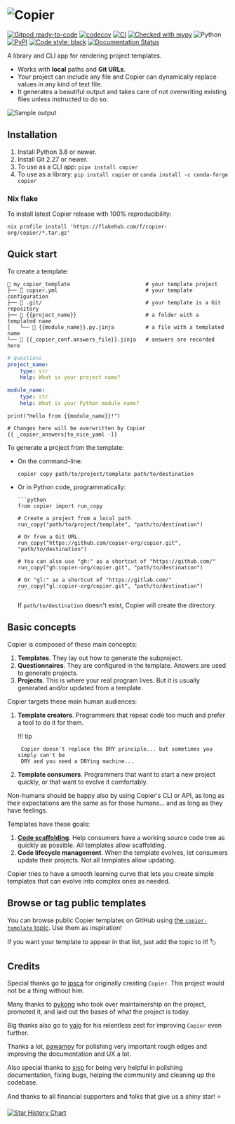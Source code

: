 # ![Copier](https://github.com/copier-org/copier/raw/master/img/copier-logotype.png)

[![Gitpod ready-to-code](https://img.shields.io/badge/Gitpod-ready--to--code-blue?logo=gitpod)](https://gitpod.io/#https://github.com/copier-org/copier)
[![codecov](https://codecov.io/gh/copier-org/copier/branch/master/graph/badge.svg)](https://codecov.io/gh/copier-org/copier)
[![CI](https://github.com/copier-org/copier/workflows/CI/badge.svg)](https://github.com/copier-org/copier/actions?query=branch%3Amaster)
[![Checked with mypy](http://www.mypy-lang.org/static/mypy_badge.svg)](http://mypy-lang.org/)
![Python](https://img.shields.io/pypi/pyversions/copier?logo=python&logoColor=%23959DA5)
[![PyPI](https://img.shields.io/pypi/v/copier?logo=pypi&logoColor=%23959DA5)](https://pypi.org/project/copier/)
[![Code style: black](https://img.shields.io/badge/code%20style-black-000000.svg)](https://github.com/psf/black)
[![Documentation Status](https://img.shields.io/readthedocs/copier/latest?logo=readthedocs)](https://copier.readthedocs.io/en/latest)

A library and CLI app for rendering project templates.

-   Works with **local** paths and **Git URLs**.
-   Your project can include any file and Copier can dynamically replace values in any
    kind of text file.
-   It generates a beautiful output and takes care of not overwriting existing files
    unless instructed to do so.

![Sample output](https://github.com/copier-org/copier/raw/master/img/copier-output.png)

## Installation

1. Install Python 3.8 or newer.
1. Install Git 2.27 or newer.
1. To use as a CLI app: `pipx install copier`
1. To use as a library: `pip install copier` or `conda install -c conda-forge copier`

### Nix flake

To install latest Copier release with 100% reproducibility:

```shell
nix profile install 'https://flakehub.com/f/copier-org/copier/*.tar.gz'
```

## Quick start

To create a template:

```shell
📁 my_copier_template                        # your template project
├── 📄 copier.yml                            # your template configuration
├── 📁 .git/                                 # your template is a Git repository
├── 📁 {{project_name}}                      # a folder with a templated name
│   └── 📄 {{module_name}}.py.jinja          # a file with a templated name
└── 📄 {{_copier_conf.answers_file}}.jinja   # answers are recorded here
```

```yaml title="copier.yml"
# questions
project_name:
    type: str
    help: What is your project name?

module_name:
    type: str
    help: What is your Python module name?
```

```python+jinja title="{{project_name}}/{{module_name}}.py.jinja"
print("Hello from {{module_name}}!")
```

```yaml+jinja title="{{_copier_conf.answers_file}}.jinja"
# Changes here will be overwritten by Copier
{{ _copier_answers|to_nice_yaml -}}
```

To generate a project from the template:

-   On the command-line:

    ```shell
    copier copy path/to/project/template path/to/destination
    ```

-   Or in Python code, programmatically:

        ```python
        from copier import run_copy

        # Create a project from a local path
        run_copy("path/to/project/template", "path/to/destination")

        # Or from a Git URL.
        run_copy("https://github.com/copier-org/copier.git", "path/to/destination")

        # You can also use "gh:" as a shortcut of "https://github.com/"
        run_copy("gh:copier-org/copier.git", "path/to/destination")

        # Or "gl:" as a shortcut of "https://gitlab.com/"
        run_copy("gl:copier-org/copier.git", "path/to/destination")
        ```

    If `path/to/destination` doesn't exist, Copier will create the directory.

## Basic concepts

Copier is composed of these main concepts:

1. **Templates**. They lay out how to generate the subproject.
1. **Questionnaires**. They are configured in the template. Answers are used to generate
   projects.
1. **Projects**. This is where your real program lives. But it is usually generated
   and/or updated from a template.

Copier targets these main human audiences:

1.  **Template creators**. Programmers that repeat code too much and prefer a tool to do
    it for them.

    !!! tip

         Copier doesn't replace the DRY principle... but sometimes you simply can't be
         DRY and you need a DRYing machine...

1.  **Template consumers**. Programmers that want to start a new project quickly, or
    that want to evolve it comfortably.

Non-humans should be happy also by using Copier's CLI or API, as long as their
expectations are the same as for those humans... and as long as they have feelings.

Templates have these goals:

1. **[Code scaffolding](<https://en.wikipedia.org/wiki/Scaffold_(programming)>)**. Help
   consumers have a working source code tree as quickly as possible. All templates allow
   scaffolding.
1. **Code lifecycle management**. When the template evolves, let consumers update their
   projects. Not all templates allow updating.

Copier tries to have a smooth learning curve that lets you create simple templates that
can evolve into complex ones as needed.

## Browse or tag public templates

You can browse public Copier templates on GitHub using
[the `copier-template` topic](https://github.com/topics/copier-template). Use them as
inspiration!

If you want your template to appear in that list, just add the topic to it! 🏷

## Credits

Special thanks go to [jpsca](https://github.com/jpsca) for originally creating `Copier`.
This project would not be a thing without him.

Many thanks to [pykong](https://github.com/pykong) who took over maintainership on the
project, promoted it, and laid out the bases of what the project is today.

Big thanks also go to [yajo](https://github.com/yajo) for his relentless zest for
improving `Copier` even further.

Thanks a lot, [pawamoy](https://github.com/pawamoy) for polishing very important rough
edges and improving the documentation and UX a lot.

Also special thanks to [sisp](https://github.com/sisp) for being very helpful in
polishing documentation, fixing bugs, helping the community and cleaning up the
codebase.

And thanks to all financial supporters and folks that give us a shiny star! ⭐

<a href="https://star-history.com/#copier-org/copier&Date">
  <picture>
    <source media="(prefers-color-scheme: dark)" srcset="https://api.star-history.com/svg?repos=copier-org/copier&type=Date&theme=dark" />
    <source media="(prefers-color-scheme: light)" srcset="https://api.star-history.com/svg?repos=copier-org/copier&type=Date" />
    <img alt="Star History Chart" src="https://api.star-history.com/svg?repos=copier-org/copier&type=Date" />
  </picture>
</a>
